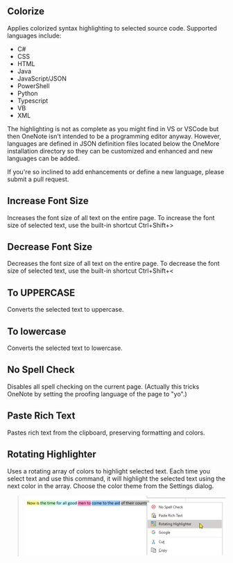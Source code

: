 ## Colorize
Applies colorized syntax highlighting to selected source code. Supported languages include: 

- C#
- CSS
- HTML
- Java
- JavaScript/JSON
- PowerShell
- Python
- Typescript
- VB
- XML

The highlighting is not as complete as you might find in VS or VSCode but then OneNote isn't intended to be a programming editor anyway. However, languages are defined in JSON definition files located below the OneMore installation directory so they can be customized and enhanced and new languages can be added.

If you're so inclined to add enhancements or define a new language, please submit a pull request.

## Increase Font Size
Increases the font size of all text on the entire page. To increase the font size of selected text, use the built-in shortcut Ctrl+Shift+>

## Decrease Font Size
Decreases the font size of all text on the entire page. To decrease the font size of selected text, use the built-in shortcut Ctrl+Shift+<

## To UPPERCASE
Converts the selected text to uppercase.

## To lowercase
Converts the selected text to lowercase.

## No Spell Check
Disables all spell checking on the current page. (Actually this tricks OneNote by setting the proofing language of the page to "yo".)

## Paste Rich Text
Pastes rich text from the clipboard, preserving formatting and colors.

## Rotating Highlighter
Uses a rotating array of colors to highlight selected text. Each time you select text and use this command, it will highlight the selected text using the next color in the array. Choose the color theme from the Settings dialog.
> ![Rotating Highlighter](images/Rotating.png)

